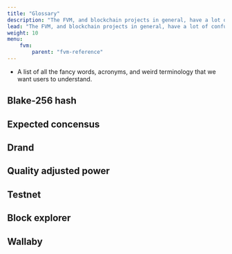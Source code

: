 ```yaml
---
title: "Glossary"
description: "The FVM, and blockchain projects in general, have a lot of confusing phrases and terminology. This page contains concise descriptions of every buzzword, acronym, and project title within the FVM ecosystem."
lead: "The FVM, and blockchain projects in general, have a lot of confusing phrases and terminology. This page contains concise descriptions of every buzzword, acronym, and project title within the FVM ecosystem."
weight: 10
menu:
    fvm:
        parent: "fvm-reference"
---
```


- A list of all the fancy words, acronyms, and weird terminology that we want users to understand.

## Blake-256 hash

## Expected concensus

## Drand

## Quality adjusted power

## Testnet

## Block explorer

## Wallaby
